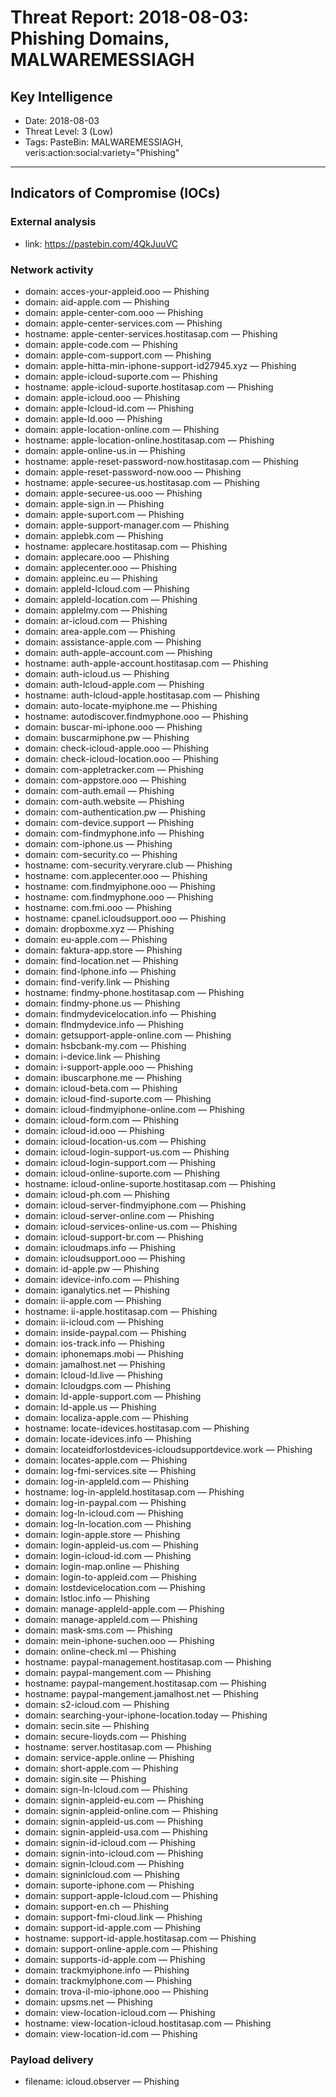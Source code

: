 # Threat Report: 2018-08-03: Phishing Domains, MALWAREMESSIAGH


## Key Intelligence
* Date: 2018-08-03
* Threat Level: 3 (Low)
* Tags: PasteBin: MALWAREMESSIAGH, veris:action:social:variety="Phishing"

---

## Indicators of Compromise (IOCs)
### External analysis
* link: https://pastebin.com/4QkJuuVC

### Network activity
* domain: acces-your-appleid.ooo — Phishing
* domain: aid-apple.com — Phishing
* domain: apple-center-com.ooo — Phishing
* domain: apple-center-services.com — Phishing
* hostname: apple-center-services.hostitasap.com — Phishing
* domain: apple-code.com — Phishing
* domain: apple-com-support.com — Phishing
* domain: apple-hitta-min-iphone-support-id27945.xyz — Phishing
* domain: apple-icloud-suporte.com — Phishing
* hostname: apple-icloud-suporte.hostitasap.com — Phishing
* domain: apple-icloud.ooo — Phishing
* domain: apple-lcloud-id.com — Phishing
* domain: apple-ld.ooo — Phishing
* domain: apple-location-online.com — Phishing
* hostname: apple-location-online.hostitasap.com — Phishing
* domain: apple-online-us.in — Phishing
* hostname: apple-reset-password-now.hostitasap.com — Phishing
* domain: apple-reset-password-now.ooo — Phishing
* hostname: apple-securee-us.hostitasap.com — Phishing
* domain: apple-securee-us.ooo — Phishing
* domain: apple-sign.in — Phishing
* domain: apple-suport.com — Phishing
* domain: apple-support-manager.com — Phishing
* domain: applebk.com — Phishing
* hostname: applecare.hostitasap.com — Phishing
* domain: applecare.ooo — Phishing
* domain: applecenter.ooo — Phishing
* domain: appleinc.eu — Phishing
* domain: appleld-lcloud.com — Phishing
* domain: appleld-location.com — Phishing
* domain: applelmy.com — Phishing
* domain: ar-icloud.com — Phishing
* domain: area-apple.com — Phishing
* domain: assistance-apple.com — Phishing
* domain: auth-apple-account.com — Phishing
* hostname: auth-apple-account.hostitasap.com — Phishing
* domain: auth-icloud.us — Phishing
* domain: auth-lcloud-apple.com — Phishing
* hostname: auth-lcloud-apple.hostitasap.com — Phishing
* domain: auto-locate-myiphone.me — Phishing
* hostname: autodiscover.findmyphone.ooo — Phishing
* domain: buscar-mi-iphone.ooo — Phishing
* domain: buscarmiphone.pw — Phishing
* domain: check-icloud-apple.ooo — Phishing
* domain: check-icloud-location.ooo — Phishing
* domain: com-appletracker.com — Phishing
* domain: com-appstore.ooo — Phishing
* domain: com-auth.email — Phishing
* domain: com-auth.website — Phishing
* domain: com-authentication.pw — Phishing
* domain: com-device.support — Phishing
* domain: com-findmyphone.info — Phishing
* domain: com-iphone.us — Phishing
* domain: com-security.co — Phishing
* hostname: com-security.veryrare.club — Phishing
* hostname: com.applecenter.ooo — Phishing
* hostname: com.findmyiphone.ooo — Phishing
* hostname: com.findmyphone.ooo — Phishing
* hostname: com.fmi.ooo — Phishing
* hostname: cpanel.icloudsupport.ooo — Phishing
* domain: dropboxme.xyz — Phishing
* domain: eu-apple.com — Phishing
* domain: faktura-app.store — Phishing
* domain: find-location.net — Phishing
* domain: find-lphone.info — Phishing
* domain: find-verify.link — Phishing
* hostname: findmy-phone.hostitasap.com — Phishing
* domain: findmy-phone.us — Phishing
* domain: findmydevicelocation.info — Phishing
* domain: flndmydevice.info — Phishing
* domain: getsupport-apple-online.com — Phishing
* domain: hsbcbank-my.com — Phishing
* domain: i-device.link — Phishing
* domain: i-support-apple.ooo — Phishing
* domain: ibuscarphone.me — Phishing
* domain: icloud-beta.com — Phishing
* domain: icloud-find-suporte.com — Phishing
* domain: icloud-findmyiphone-online.com — Phishing
* domain: icloud-form.com — Phishing
* domain: icloud-id.ooo — Phishing
* domain: icloud-location-us.com — Phishing
* domain: icloud-login-support-us.com — Phishing
* domain: icloud-login-support.com — Phishing
* domain: icloud-online-suporte.com — Phishing
* hostname: icloud-online-suporte.hostitasap.com — Phishing
* domain: icloud-ph.com — Phishing
* domain: icloud-server-findmyiphone.com — Phishing
* domain: icloud-server-online.com — Phishing
* domain: icloud-services-online-us.com — Phishing
* domain: icloud-support-br.com — Phishing
* domain: icloudmaps.info — Phishing
* domain: icloudsupport.ooo — Phishing
* domain: id-apple.pw — Phishing
* domain: idevice-info.com — Phishing
* domain: iganalytics.net — Phishing
* domain: ii-apple.com — Phishing
* hostname: ii-apple.hostitasap.com — Phishing
* domain: ii-icloud.com — Phishing
* domain: inside-paypal.com — Phishing
* domain: ios-track.info — Phishing
* domain: iphonemaps.mobi — Phishing
* domain: jamalhost.net — Phishing
* domain: lcloud-ld.live — Phishing
* domain: lcloudgps.com — Phishing
* domain: ld-apple-support.com — Phishing
* domain: ld-apple.us — Phishing
* domain: localiza-apple.com — Phishing
* hostname: locate-idevices.hostitasap.com — Phishing
* domain: locate-idevices.info — Phishing
* domain: locateidforlostdevices-icloudsupportdevice.work — Phishing
* domain: locates-apple.com — Phishing
* domain: log-fmi-services.site — Phishing
* domain: log-in-appleld.com — Phishing
* hostname: log-in-appleld.hostitasap.com — Phishing
* domain: log-in-paypal.com — Phishing
* domain: log-ln-icloud.com — Phishing
* domain: log-ln-location.com — Phishing
* domain: login-apple.store — Phishing
* domain: login-appleid-us.com — Phishing
* domain: login-icloud-id.com — Phishing
* domain: login-map.online — Phishing
* domain: login-to-appleid.com — Phishing
* domain: lostdevicelocation.com — Phishing
* domain: lstloc.info — Phishing
* domain: manage-appleld-apple.com — Phishing
* domain: manage-appleld.com — Phishing
* domain: mask-sms.com — Phishing
* domain: mein-iphone-suchen.ooo — Phishing
* domain: online-check.ml — Phishing
* hostname: paypal-management.hostitasap.com — Phishing
* domain: paypal-mangement.com — Phishing
* hostname: paypal-mangement.hostitasap.com — Phishing
* hostname: paypal-mangement.jamalhost.net — Phishing
* domain: s2-icloud.com — Phishing
* domain: searching-your-iphone-location.today — Phishing
* domain: secin.site — Phishing
* domain: secure-lioyds.com — Phishing
* hostname: server.hostitasap.com — Phishing
* domain: service-apple.online — Phishing
* domain: short-apple.com — Phishing
* domain: sigin.site — Phishing
* domain: sign-ln-lcloud.com — Phishing
* domain: signin-appleid-eu.com — Phishing
* domain: signin-appleid-online.com — Phishing
* domain: signin-appleid-us.com — Phishing
* domain: signin-appleid-usa.com — Phishing
* domain: signin-id-icloud.com — Phishing
* domain: signin-into-icloud.com — Phishing
* domain: signin-lcloud.com — Phishing
* domain: signinlcloud.com — Phishing
* domain: suporte-iphone.com — Phishing
* domain: support-apple-lcloud.com — Phishing
* domain: support-en.ch — Phishing
* domain: support-fmi-cloud.link — Phishing
* domain: support-id-apple.com — Phishing
* hostname: support-id-apple.hostitasap.com — Phishing
* domain: support-online-apple.com — Phishing
* domain: supports-id-apple.com — Phishing
* domain: trackmyiphone.info — Phishing
* domain: trackmylphone.com — Phishing
* domain: trova-il-mio-iphone.ooo — Phishing
* domain: upsms.net — Phishing
* domain: view-location-icloud.com — Phishing
* hostname: view-location-icloud.hostitasap.com — Phishing
* domain: view-location-id.com — Phishing

### Payload delivery
* filename: icloud.observer — Phishing
